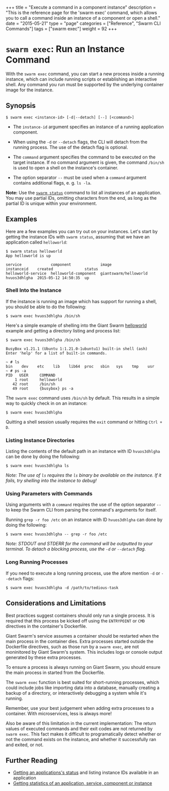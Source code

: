 +++
title = "Execute a command in a component instance"
description = "This is the reference page for the 'swarm exec' command, which allows you to call a command inside an instance of a component or open a shell."
date = "2015-05-21"
type = "page"
categories = ["Reference", "Swarm CLI Commands"]
tags = ["swarm exec"]
weight = 92
+++

# `swarm exec`: Run an Instance Command 

With the `swarm exec` command, you can start a new process inside a running instance, which can include running scripts or establishing an interactive shell. Any command you run must be supported by the underlying container image for the instance.

## Synopsis

```nohighlight
$ swarm exec <instance-id> [-d|--detach] [--] [<command>]
```

* The `instance-id` argument specifies an instance of a running application component.

* When using the `-d` or `--detach` flags, the CLI will detach from the running process. The use of the detach flag is optional.

* The `command` argument specifies the command to be executed on the target instance. If no command argument is given, the command `/bin/sh` is used to open a shell on the instance's container.

* The option separator `--` must be used when a `command` argument contains additional flags, e. g. `ls -la`.

**Note:** Use the [`swarm status`](../status/) command to list all instances of an application. You may use partial IDs, omitting characters from the end, as long as the partial ID is unique within your environment.

## Examples

Here are a few examples you can try out on your instances.  Let's start by getting the instance IDs with `swarm status`, assuming that we have an application called `helloworld`:

```nohighlight
$ swarm status helloworld
App helloworld is up

service             component             image                  instanceid    created              status
helloworld-service  helloworld-component  giantswarm/helloworld  hvuos3dhlgha  2015-05-12 14:50:35  up
```

### Shell Into the Instance

If the instance is running an image which has support for running a shell, you should be able to do the following:

```nohighlight
$ swarm exec hvuos3dhlgha /bin/sh
```

Here's a simple example of shelling into the Giant Swarm [helloworld](https://github.com/giantswarm/helloworld) example and getting a directory listing and process list:

```nohighlight
$ swarm exec hvuos3dhlgha /bin/sh

BusyBox v1.21.1 (Ubuntu 1:1.21.0-1ubuntu1) built-in shell (ash)
Enter 'help' for a list of built-in commands.

~ # ls
bin    dev    etc    lib    lib64  proc   sbin   sys    tmp    usr
~ # ps -a
PID   USER     COMMAND
    1 root     helloworld
   42 root     /bin/sh
   49 root     {busybox} ps -a
```

The `swarm exec` command uses `/bin/sh` by default. This results in a simple way to quickly check in on an instance:

```nohighlight
$ swarm exec hvuos3dhlgha
```

Quitting a shell session usually requires the `exit` command or hitting `Ctrl + D`.

### Listing Instance Directories

Listing the contents of the default path in an instance with ID `hvuos3dhlgha` can be done by doing the following:

```nohighlight
$ swarm exec hvuos3dhlgha ls
```

*Note: The use of `ls` requires the `ls` binary be available on the instance. If it fails, try shelling into the instance to debug!*

### Using Parameters with Commands

Using arguments with a `command` requires the use of the option separator `--` to keep the Swarm CLI from parsing the command's arguments for itself.

Running `grep -r foo /etc` on an instance with ID `hvuos3dhlgha` can done by doing the following:

```nohighlight
$ swarm exec hvuos3dhlgha -- grep -r foo /etc
```

*Note: STDOUT and STDERR for the command will be outputted to your terminal. To detach a blocking process, use the `-d` or `--detach` flag.*

### Long Running Processes

If you need to execute a long running process, use the afore mention `-d` or `--detach` flags:

```nohighlight
$ swarm exec hvuos3dhlgha -d /path/to/tedious-task
```

## Considerations and Limitations

Best practices suggest containers should only run a single process. It is required that this process be kicked off using the `ENTRYPOINT` or `CMD` directives in the container's Dockerfile.

Giant Swarm's service assumes a container should be restarted when the main process in the container dies. Extra processes started outside the Dockerfile directives, such as those run by a `swarm exec`, are not moninitored by Giant Swarm's system. This includes logs or console output generated by these extra processes.

To ensure a process is always running on Giant Swarm, you should ensure the main process in started from the Dockerfile.

The `swarm exec` function is best suited for short-running processes, which could include jobs like importing data into a database, manually creating a backup of a directory, or interactively debugging a system while it's running.

Remember, use your best judgement when adding extra processes to a container. With microservices, less is always more!

Also be aware of this limitation in the current implementation: The return values of executed commands and their exit codes are not returned by `swarm exec`. This fact makes it difficult to programatically detect whether or not the command exists on the instance, and whether it successfully ran and exited, or not.

## Further Reading

* [Getting an applications's status](/reference/cli/status/) and listing instance IDs available in an application
* [Getting statistics of an application, service, component or instance](/reference/cli/stats/)
